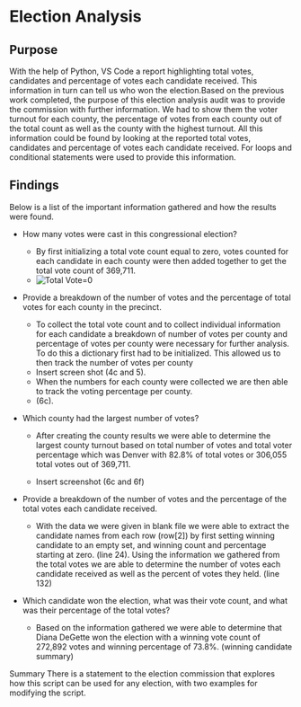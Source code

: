 # Election Analysis

## Purpose
With the help of Python, VS Code a report highlighting total votes, candidates and percentage of votes each candidate received. This information in turn can tell us who won the election.Based on the previous work completed, the purpose of this election analysis audit was to provide the commission with further information. We had to show them the voter turnout for each county, the percentage of votes from each county out of the total count as well as the county with the highest turnout. All this information could be found by looking at the reported total votes, candidates and percentage of votes each candidate received. For loops and conditional statements were used to provide this information.

## Findings
Below is a list of the important information gathered and how the results were found.

- How many votes were cast in this congressional election?
  * By first initializing a total vote count equal to zero, votes counted for each candidate in each county were then added together to get the total vote count of 369,711.
  * ![Total Vote=0](https://user-images.githubusercontent.com/80358062/114328957-c9561080-9b03-11eb-99a2-0a8b584fef95.png)

- Provide a breakdown of the number of votes and the percentage of total votes for each county in the precinct.
  * To collect the total vote count and to collect individual information for each candidate a breakdown of number of votes per county and percentage of votes per county were necessary for further analysis. To do this a dictionary first had to be initialized. This allowed us to then track the number of votes per county
  * Insert screen shot (4c and 5). 
  * When the numbers for each county were collected we are then able to track the voting percentage per county.
  *  (6c).

- Which county had the largest number of votes?
  * After creating the county results we were able to determine the largest county turnout based on total number of votes and total voter percentage which was Denver with 82.8% of total votes or 306,055 total votes out of 369,711.

  * Insert screenshot (6c and 6f)

- Provide a breakdown of the number of votes and the percentage of the total votes each candidate received.
  * With the data we were given in blank file we were able to extract the candidate names from each row (row[2]) by first setting winning candidate to an empty set, and winning count and percentage starting at zero. (line 24). Using the information we gathered from the total votes we are able to determine the number of votes each candidate received as well as the percent of votes they held. (line 132)

- Which candidate won the election, what was their vote count, and what was their percentage of the total votes?
  * Based on the information gathered we were able to determine that Diana DeGette won the election with a winning vote count of 272,892 votes and winning percentage of 73.8%. (winning candidate summary)

Summary
There is a statement to the election commission that explores how this script can be used for any election, with two examples for modifying the script. 


